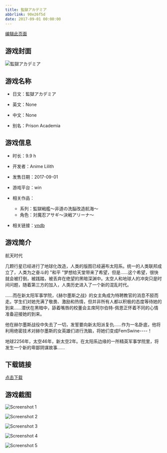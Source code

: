 ```yaml
---
title: 監獄アカデミア
abbrlink: 90e26f5d
date: 2017-09-01 00:00:00
---
```

[编辑此页面](https://github.com/ACG-3/ADV3-source/blob/main/source/_posts/games/%E7%9B%A3%E7%8D%84%E3%82%A2%E3%82%AB%E3%83%87%E3%83%9F%E3%82%A2.md)

## 游戏封面

![監獄アカデミア](https://pan.timero.xyz/d/onedrive/img_lib_001/%E7%9B%A3%E7%8D%84%E3%82%A2%E3%82%AB%E3%83%87%E3%83%9F%E3%82%A2_cover.avif)


## 游戏名称

- 日文：監獄アカデミア
- 英文：None
- 中文：None

- 别名：Prison Academia


## 游戏信息

- 时长：9.9 h
- 开发者：Anime Lilith
- 发售日期：2017-09-01
- 游戏平台：win
- 相关作品：
   - 系列：監獄戦艦～非道の洗脳改造航海～
   - 角色：対魔忍アサギ～決戦アリーナ～

- 相关链接：[vndb](https://vndb.org/v19830)


## 游戏简介

航天时代

几颗行星已经进行了地球化改造，人类的版图已经遍布太阳系。统一的人类联邦成立了，人类为之奋斗的 "和平 "梦想给天堂带来了希望，但是......这个希望，很快就会被打倒，被践踏，被丢弃在绝望的黑暗深渊中。太空人和地球人的冲突只是时间问题，随着第三方的加入，人类历史进入了一个新的混乱时代。

......而在新太阳军事学院，《赫尔墨斯之战》的女主角成为特聘教官的消息不胫而走。学生们对她充满了敬畏、激励和热情，但并非所有人都以积极的态度等待她的到来......潜伏在黑暗中，舔着嘴唇的校董会主席阿尔伯特-佩恩正怀着不同的心情准备迎接她的到来。

他在赫尔墨斯战役中失去了一切，发誓要向新太阳派复仇......作为一名卧底，他将利用绝密技术对赫尔墨斯的女英雄们进行洗脑，将她们变成FemSwine----！

地球2256年，太空46年，新太空2年。在太阳系边缘的一所精英军事学院里，将发生一个新的卑鄙阴谋故事......




## 下载链接

[点击下载](https://pan.timero.xyz/onedrive/adv_lib_001/%E7%9B%A3%E7%8D%84%E3%82%A2%E3%82%AB%E3%83%87%E3%83%9F%E3%82%A2)


## 游戏截图


![Screenshot 1](https://pan.timero.xyz/d/onedrive/img_lib_001/%E7%9B%A3%E7%8D%84%E3%82%A2%E3%82%AB%E3%83%87%E3%83%9F%E3%82%A2_Screenshot_1.avif)

![Screenshot 2](https://pan.timero.xyz/d/onedrive/img_lib_001/%E7%9B%A3%E7%8D%84%E3%82%A2%E3%82%AB%E3%83%87%E3%83%9F%E3%82%A2_Screenshot_2.avif)

![Screenshot 3](https://pan.timero.xyz/d/onedrive/img_lib_001/%E7%9B%A3%E7%8D%84%E3%82%A2%E3%82%AB%E3%83%87%E3%83%9F%E3%82%A2_Screenshot_3.avif)

![Screenshot 4](https://pan.timero.xyz/d/onedrive/img_lib_001/%E7%9B%A3%E7%8D%84%E3%82%A2%E3%82%AB%E3%83%87%E3%83%9F%E3%82%A2_Screenshot_4.avif)

![Screenshot 5](https://pan.timero.xyz/d/onedrive/img_lib_001/%E7%9B%A3%E7%8D%84%E3%82%A2%E3%82%AB%E3%83%87%E3%83%9F%E3%82%A2_Screenshot_5.avif)

